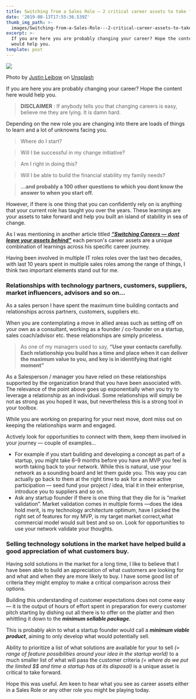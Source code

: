 ```yaml
---
title: Switching from a Sales Role — 2 critical career assets to take forward
date: '2019-08-13T17:55:36.539Z'
thumb_img_path: >-
  images/Switching-from-a-Sales-Role---2-critical-career-assets-to-take-forward/0*IOkX7dXqRPkgg9qG.jpg
excerpt: >-
  If you are here you are probably changing your career? Hope the content here
  would help you.
template: post
---
```

![](/images/Switching-from-a-Sales-Role---2-critical-career-assets-to-take-forward/0*IOkX7dXqRPkgg9qG.jpg)

<figcaption>Photo by <a href="https://unsplash.com/@elevatoro?utm_source=medium&amp;utm_medium=referral" data-href="https://unsplash.com/@elevatoro?utm_source=medium&amp;utm_medium=referral" class="markup--anchor markup--figure-anchor" rel="photo-creator noopener" target="_blank">Justin Leibow</a> on&nbsp;<a href="https://unsplash.com?utm_source=medium&amp;utm_medium=referral" data-href="https://unsplash.com?utm_source=medium&amp;utm_medium=referral" class="markup--anchor markup--figure-anchor" rel="photo-source noopener" target="_blank">Unsplash</a></figcaption>

If you are here you are probably changing your career? Hope the content here would help you.

> **DISCLAIMER** : If anybody tells you that changing careers is easy, believe me they are lying. It is damn hard.

Depending on the new role you are changing into there are loads of things to learn and a lot of unknowns facing you.

> Where do I start?

> Will I be successful in my change initiative?

> Am I right in doing this?

> Will I be able to build the financial stability my family needs?

> **…and probably a 100 other questions to which you dont know the answer to when you start off.**

However, if there is one thing that you can confidently rely on is anything that your current role has taught you over the years. These learnings are your assets to take forward and help you built an island of stability in sea of change.

As I was mentioning in another article titled [***“Switching Careers — dont leave your assets behind”***](https://medium.com/career-reinvent/switching-careers-dont-leave-your-assets-behind-52b52003078f)  each person's career assets are a unique combination of learnings across his specific career journey.

Having been involved in multiple IT roles roles over the last two decades, with last 10 years spent in multiple sales roles among the range of things, I think two important elements stand out for me.

### Relationships with technology partners, customers, suppliers, market influencers, advisors and so on…

As a sales person I have spent the maximum time building contacts and relationships across partners, customers, suppliers etc.

When you are contemplating a move in allied areas such as setting off on your own as a consultant, working as a founder / co-founder on a startup, sales coach/advisor etc. these relationships are simply priceless.

> As one of my managers used to say, **“Use your contacts carefully. Each relationship you build has a time and place when it can deliver the maximum value to you, and key is in identifying that right moment”**

As a Salesperson / manager you have relied on these relationships supported by the organization brand that you have been associated with. The relevance of the point above goes up exponentially when you try to leverage a relationship as an individual. Some relationships will simply be not as strong as you hoped it was, but nevertheless this is a strong tool in your toolbox.

While you are working on preparing for your next move, dont miss out on keeping the relationships warm and engaged.

Actively look for opportunities to connect with them, keep them involved in your journey — couple of examples…

*   For example if you start building and developing a concept as part of a startup, you might take 6–9 months before you have an MVP you feel is worth taking back to your network. While this is natural, use your network as a sounding board and let them guide you. This way you can actually go back to them at the right time to ask for a more active participation — seed fund your project / idea, trial it in their enterprise, introduce you to suppliers and so on.
*   Ask any startup founder if there is one thing that they die for is “market validation”. Market validation comes in multiple forms —does the idea hold merit, is my technology architecture optimum, have I picked the right set of features for my MVP, is my target market correct,what commercial model would suit best and so on. Look for opportunities to use your network validate your thoughts.

### Selling technology solutions in the market have helped build a good appreciation of what customers buy.

Having sold solutions in the market for a long time, I like to believe that I have been able to build an appreciation of what customers are looking for and what and when they are more likely to buy. I have some good list of criteria they might employ to make a critical comparison across their options.

Building this understanding of customer expectations does not come easy — it is the output of hours of effort spent in preparation for every customer pitch starting by dishing out all there is to offer on the platter and then whittling it down to the ***minimum sellable package.***

This is probably akin to what a startup founder would call a ***minimum viable product***, aiming to only develop what would potentially sell.

Ability to prioritize a list of what solutions are available for your to sell *(= range of feature possibilities around your idea in the startup world)* to a much smaller list of what will pass the customer criteria *(= where do we put the limited $$ and time a startup has at its disposal)* is a unique asset is critical to take forward.

Hope this was useful. Am keen to hear what you see as career assets either in a Sales Role or any other role you might be playing today.
